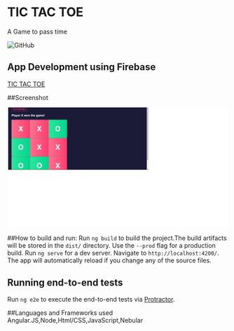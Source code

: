 # TIC TAC TOE
A Game to pass time

![GitHub](https://img.shields.io/github/license/sahilkargutkar/TIC-TAC-TOE-)


## App Development using Firebase
<a href="https://tic-tac-toe-6dfcb.web.app/">TIC TAC TOE</a>

##Screenshot

![Screenshot](tic-tac-toe.png?raw=true)

##How to build and run:
Run `ng build` to build the project.The build artifacts will be stored in the `dist/` directory. Use the `--prod` flag for a production build.
Run `ng serve` for a dev server. Navigate to `http://localhost:4200/`. The app will automatically reload if you change any of the source files.

## Running end-to-end tests

Run `ng e2e` to execute the end-to-end tests via [Protractor](http://www.protractortest.org/).

##Languages and Frameworks used
Angular.JS,Node,Html/CSS,JavaScript,Nebular
